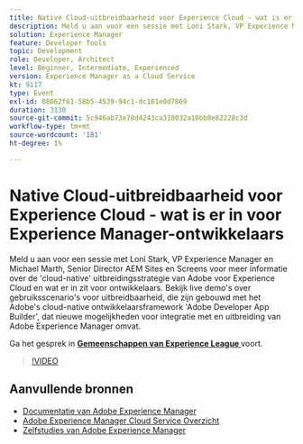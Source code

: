 ```yaml
---
title: Native Cloud-uitbreidbaarheid voor Experience Cloud - wat is er in voor Experience Manager-ontwikkelaars
description: Meld u aan voor een sessie met Loni Stark, VP Experience Manager en Michael Marth, Senior Director AEM Sites en Screens voor meer informatie over de 'cloud-native' uitbreidingsstrategie van Adobe voor Experience Cloud en wat er in zit voor ontwikkelaars. Bekijk live demo's over gebruiksscenario's voor uitbreidbaarheid, die zijn gebouwd met het Adobe's cloud-native ontwikkelaarsframework 'Adobe Developer App Builder', dat nieuwe mogelijkheden voor integratie met en uitbreiding van Adobe Experience Manager omvat.
solution: Experience Manager
feature: Developer Tools
topic: Development
role: Developer, Architect
level: Beginner, Intermediate, Experienced
version: Experience Manager as a Cloud Service
kt: 9117
type: Event
exl-id: 08062f61-58b5-4539-94c1-dc101e0d7869
duration: 3130
source-git-commit: 5c946ab73e78d4243ca310032a10bb8e82228c3d
workflow-type: tm+mt
source-wordcount: '181'
ht-degree: 1%

---
```


# Native Cloud-uitbreidbaarheid voor Experience Cloud - wat is er in voor Experience Manager-ontwikkelaars

Meld u aan voor een sessie met Loni Stark, VP Experience Manager en Michael Marth, Senior Director AEM Sites en Screens voor meer informatie over de &#39;cloud-native&#39; uitbreidingsstrategie van Adobe voor Experience Cloud en wat er in zit voor ontwikkelaars. Bekijk live demo&#39;s over gebruiksscenario&#39;s voor uitbreidbaarheid, die zijn gebouwd met het Adobe&#39;s cloud-native ontwikkelaarsframework &#39;Adobe Developer App Builder&#39;, dat nieuwe mogelijkheden voor integratie met en uitbreiding van Adobe Experience Manager omvat.

Ga het gesprek in **[Gemeenschappen van Experience League ](https://adobe.ly/2XTk7aX)** voort.

>[!VIDEO](https://video.tv.adobe.com/v/337491/?quality=12&learn=on&hidetitle=true)

## Aanvullende bronnen

- [ Documentatie van Adobe Experience Manager ](https://experienceleague.adobe.com/docs/experience-manager-cloud-service.html)
- [ Adobe Experience Manager Cloud Service Overzicht ](https://experienceleague.adobe.com/docs/experience-manager-cloud-service/overview/home.html)
- [ Zelfstudies van Adobe Experience Manager ](https://experienceleague.adobe.com/docs/experience-manager-tutorials.html)
